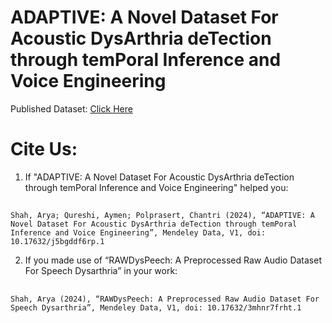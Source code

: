 # ADAPTIVE: A Novel Dataset For Acoustic DysArthria deTection through temPoral Inference and Voice Engineering

Published Dataset: [Click Here](https://data.mendeley.com/datasets/j5bgddf6rp)

# Cite Us:

1. If "ADAPTIVE: A Novel Dataset For Acoustic DysArthria deTection through temPoral Inference and Voice Engineering" helped you:
##
    Shah, Arya; Qureshi, Aymen; Polprasert, Chantri (2024), “ADAPTIVE: A Novel Dataset For Acoustic DysArthria deTection through temPoral Inference and Voice Engineering”, Mendeley Data, V1, doi: 10.17632/j5bgddf6rp.1
2. If you made use of “RAWDysPeech: A Preprocessed Raw Audio Dataset For Speech Dysarthria” in your work:
##
    Shah, Arya (2024), “RAWDysPeech: A Preprocessed Raw Audio Dataset For Speech Dysarthria”, Mendeley Data, V1, doi: 10.17632/3mhnr7frht.1
